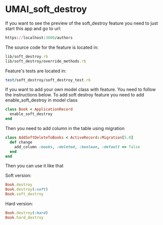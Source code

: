 # UMAI_soft_destroy

If you want to see the preview of the soft_destroy feature you need to just start this app and go to url:
```ruby
https://localhost:3000/authors
```
The source code for the feature is located in:
```ruby
lib/soft_destroy.rb
lib/soft_destroy/override_methods.rb
```
Feature's tests are located in:
```ruby
test/soft_destroy/soft_destroy_test.rb
```
If you want to add your own model class with feature. You need to follow the instructions below.
To add soft destroy feature you need to add enable_soft_destroy in model class
```ruby
class Book < ApplicationRecord
  enable_soft_destroy
end
```
Then you need to add column in the table using migration
```ruby
class AddSoftDeleteToBooks < ActiveRecord::Migration[5.0]
  def change
    add_column :books, :deleted, :boolean, :default => false
  end
end
```
Then you can use it like that

Soft version:
```ruby
Book.destroy
Book.destroy(:soft)
Book.soft_destroy
```

Hard version:
```ruby
Book.destroy(:hard)
Book.hard_destroy
```
